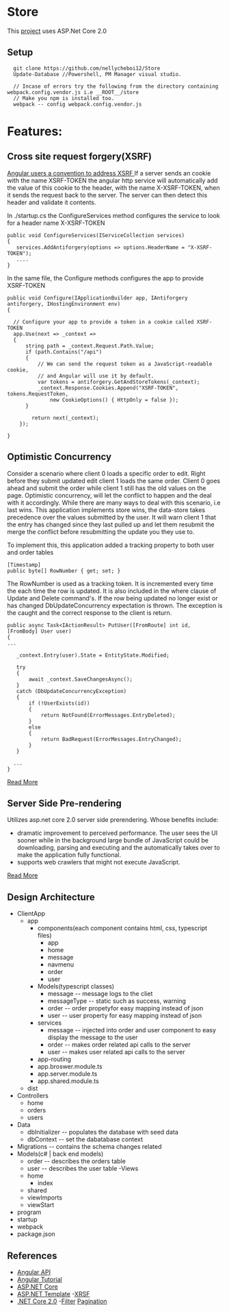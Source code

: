 # Store

This [project](https://github.com/nellycheboi12/Store) uses ASP.Net Core 2.0

## Setup
  ```
    git clone https://github.com/nellycheboi12/Store
    Update-Database //Powershell, PM Manager visual studio.

    // Incase of errors try the following from the directory containing webpack.config.vendor.js i.e __ROOT__/store
    // Make you npm is installed too.
    webpack -- config webpack.config.vendor.js

  ```
# Features:
## Cross site request forgery(XSRF)
[Angular users a convention to address XSRF ](https://docs.microsoft.com/en-us/aspnet/core/security/anti-request-forgery#javascript-ajax-and-spas)
If a server sends an cookie with the name XSRF-TOKEN the angular http service will automatically add the value of this cookie to the header, with the name X-XSRF-TOKEN, when it sends the request back to the server. The server can then detect this header and validate it contents.

In ./startup.cs the ConfigureServices method configures the service to look for a header name X-XSRF-TOKEN
```
public void ConfigureServices(IServiceCollection services)
{
   services.AddAntiforgery(options => options.HeaderName = "X-XSRF-TOKEN");
   ....
}
```

In the same file, the Configure methods configures the app to provide XSRF-TOKEN
```
public void Configure(IApplicationBuilder app, IAntiforgery antiforgery, IHostingEnvironment env)
{

  // Configure your app to provide a token in a cookie called XSRF-TOKEN
  app.Use(next => _context =>
  {
      string path = _context.Request.Path.Value;
      if (path.Contains("/api")
      {
          // We can send the request token as a JavaScript-readable cookie,
          // and Angular will use it by default.
          var tokens = antiforgery.GetAndStoreTokens(_context);
          _context.Response.Cookies.Append("XSRF-TOKEN", tokens.RequestToken,
              new CookieOptions() { HttpOnly = false });
      }

        return next(_context);
    });

}

```
## Optimistic Concurrency

Consider a scenario where client 0 loads a specific order to edit. Right before they submit updated edit client 1 loads the same order. Client 0 goes ahead and submit the order while client 1 still has the old values on the page. Optimistic concurrency, will let the conflict to happen and the deal with it accordingly. While there are many ways to deal with this scenario, i.e last wins. This application implements store wins, the data-store takes precedence over the values submitted by the user. It will warn client 1 that the entry has changed since they last pulled up and let them resubmit the merge the conflict before resubmitting the update you they use to.

To implement this, this application added a tracking property to both user and order tables
```
[Timestamp]
public byte[] RowNumber { get; set; }

```

The RowNumber is used as a tracking token. It is incremented every time the each time the row is updated. It is also included in the where clause of Update and Delete command's. If the row being updated no longer exist or has changed DbUpdateConcurrency expectation is thrown. The exception is the caught and the correct response to the client is return.

```
public async Task<IActionResult> PutUser([FromRoute] int id, [FromBody] User user)
{
...

   _context.Entry(user).State = EntityState.Modified;

   try
   {
       await _context.SaveChangesAsync();
   }
   catch (DbUpdateConcurrencyException)
   {
       if (!UserExists(id))
       {
           return NotFound(ErrorMessages.EntryDeleted);
       }
       else
       {
           return BadRequest(ErrorMessages.EntryChanged);
       }
   }

  ...
}
```
[Read More](https://docs.microsoft.com/en-us/aspnet/core/data/ef-rp/concurrency#handling-concurrency)

## Server Side Pre-rendering

Utilizes asp.net core 2.0 server side prerendering. Whose benefits include:

  - dramatic improvement to perceived performance. The user sees the UI sooner while in the background large bundle of JavaScript could be downloading, parsing and executing and the automatically takes over to make the application fully functional.
  - supports web crawlers that might not execute JavaScript.

[Read More](http://blog.stevensanderson.com/2016/10/04/angular2-template-for-visual-studio/)


## Design Architecture
  - ClientApp
    - app
        - components(each component contains html, css, typescript files)
          - app
          - home
          - message
          - navmenu
          - order
          - user
        - Models(typescript classes)
          - message       -- message logs to the cliet
          - messageType   -- static such as success, warning
          - order         -- order propetyfor easy mapping instead of json
          - user          -- user property for easy mapping instead of json
        - services
          - message     -- injected into order and user component to easy display the message to the user
          - order -- makes order related api calls to the server
          - user -- makes user related api calls to the server
        - app-routing
        - app.broswer.module.ts
        - app.server.module.ts
        - app.shared.module.ts
    - dist
  - Controllers
    - home
    - orders
    - users
  - Data
    - dbInitializer -- populates the database with seed data
    - dbContext  -- set the dabatabase context
  - Migrations -- contains the schema changes related
  - Models(c# | back end models)
    - order -- describes the orders table
    - user -- describes the user table
  -Views
    - home
      - index
    - shared
    - viewImports
    - viewStart
  - program
  - startup
  - webpack
  - package.json

## References
  - [Angular API](https://angular.io/api)
  - [Angular Tutorial](https://angular.io/tutorial)
  - [ASP.NET Core](https://docs.microsoft.com/en-us/aspnet/core/data/)
  - [ASP.NET Template](http://blog.stevensanderson.com/2016/10/04/angular2-template-for-visual-studio/)
  -[XRSF](https://docs.microsoft.com/en-us/aspnet/core/security/anti-request-forgery)
  - [.NET Core 2.0](https://blogs.msdn.microsoft.com/webdev/2017/08/14/announcing-asp-net-core-2-0/)
  -[Filter](https://github.com/VadimDez/ngx-filter-pipe) [Pagination](https://ciphertrick.com/2017/08/01/search-sort-pagination-in-angular/)
